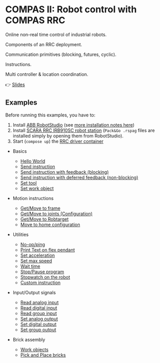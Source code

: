 # COMPAS II: Robot control with COMPAS RRC

Online non-real time control of industrial robots.

Components of an RRC deployment.

Communication primitives (blocking, futures, cyclic).

Instructions.

Multi controller & location coordination.

👉 [Slides](lecture_08.pdf)

## Examples

Before running this examples, you have to:

1. Install [ABB RobotStudio](https://new.abb.com/products/robotics/robotstudio) (see [more installation notes here](https://github.com/compas-rrc/compas_rrc_start#robotstudio))
2. Install [SCARA RRC IRB910SC robot station](https://github.com/compas-rrc/compas_rrc_start/blob/main/robotstudio-stations/COMPAS_RRC_IRB-910SC-3_0.65.rspag) (`Pack&Go .rspag` files are installed simply by opening them from RobotStudio).
3. Start (`compose up`) the [RRC driver container](../docker/rrc_virtual_controller/docker-compose.yml)

* Basics
  * [Hello World](01_hello_world.py)
  * [Send instruction](02_send.py)
  * [Send instruction with feedback (blocking)](03_send_and_wait.py)
  * [Send instruction with deferred feedback (non-blocking)](04_send_and_wait_in_the_future.py)
  * [Set tool](05_set_tool.py)
  * [Set work object](06_set_work_object.py)

* Motion instructions
  * [Get/Move to frame](07_get_and_move_to_frames.py)
  * [Get/Move to joints (Configuration)](08_get_and_move_to_joints.py)
  * [Get/Move to Robtarget](09_get_and_move_to_robtarget.py)
  * [Move to home configuration](10_move_to_home.py)

* Utilities
  * [No-op/ping](11_no-op.py)
  * [Print Text on flex pendant](12_print_text.py)
  * [Set acceleration](13_set_acceleration.py)
  * [Set max speed](14_set_max_speed.py)
  * [Wait time](15_wait_time.py)
  * [Stop/Pause program](16_stop.py)
  * [Stopwatch on the robot](17_watch.py)
  * [Custom instruction](18_custom_instruction.py)

* Input/Output signals
  * [Read analog input](19_input_analog.py)
  * [Read digital input](20_input_digital.py)
  * [Read group input](21_input_group.py)
  * [Set analog output](22_output_analog.py)
  * [Set digital output](23_output_digital.py)
  * [Set group output](24_output_group.py)
  
* Brick assembly
  * [Work objects](25_work_objects.py)
  * [Pick and Place bricks](26_brick_placing.py)
